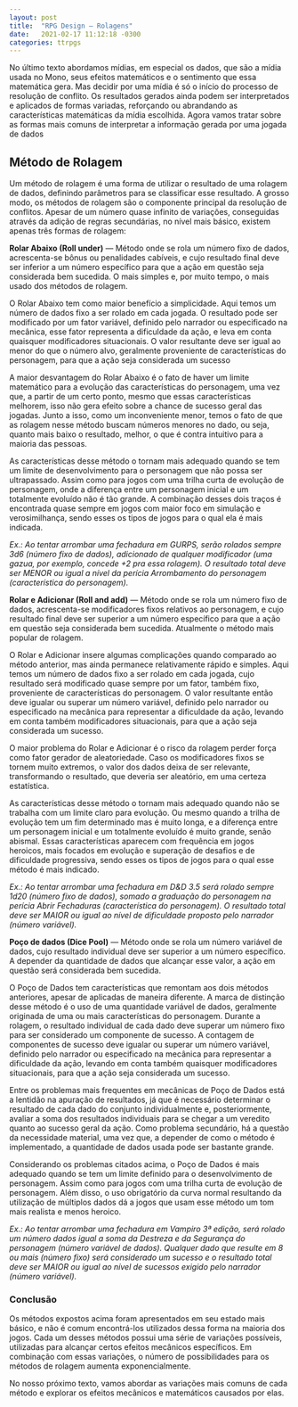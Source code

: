 ```yaml
---
layout: post
title:  "RPG Design — Rolagens"
date:   2021-02-17 11:12:18 -0300
categories: ttrpgs
---
```


No último texto abordamos mídias, em especial os dados, que são a mídia usada no Mono, seus efeitos matemáticos e o sentimento que essa matemática gera. Mas decidir por uma mídia é só o início do processo de resolução de conflito. Os resultados gerados ainda podem ser interpretados e aplicados de formas variadas, reforçando ou abrandando as características matemáticas da mídia escolhida. Agora vamos tratar sobre as formas mais comuns de interpretar a informação gerada por uma jogada de dados

## Método de Rolagem

Um método de rolagem é uma forma de utilizar o resultado de uma rolagem de dados, definindo parâmetros para se classificar esse resultado. A grosso modo, os métodos de rolagem são o componente principal da resolução de conflitos. Apesar de um número quase infinito de variações, conseguidas através da adição de regras secundárias, no nível mais básico, existem apenas três formas de rolagem:

**Rolar Abaixo (Roll under)** — Método onde se rola um número fixo de dados, acrescenta-se bônus ou penalidades cabíveis, e cujo resultado final deve ser inferior a um número específico para que a ação em questão seja considerada bem sucedida. O mais simples e, por muito tempo, o mais usado dos métodos de rolagem.

O Rolar Abaixo tem como maior benefício a simplicidade. Aqui temos um número de dados fixo a ser rolado em cada jogada. O resultado pode ser modificado por um fator variável, definido pelo narrador ou especificado na mecânica, esse fator representa a dificuldade da ação, e leva em conta quaisquer modificadores situacionais. O valor resultante deve ser igual ao menor do que o número alvo, geralmente proveniente de características do personagem, para que a ação seja considerada um sucesso

A maior desvantagem do Rolar Abaixo é o fato de haver um limite matemático para a evolução das características do personagem, uma vez que, a partir de um certo ponto, mesmo que essas características melhorem, isso não gera efeito sobre a chance de sucesso geral das jogadas. Junto a isso, como um inconveniente menor, temos o fato de que as rolagem nesse método buscam números menores no dado, ou seja, quanto mais baixo o resultado, melhor, o que é contra intuitivo para a maioria das pessoas.

As características desse método o tornam mais adequado quando se tem um limite de desenvolvimento para o personagem que não possa ser ultrapassado. Assim como para jogos com uma trilha curta de evolução de personagem, onde a diferença entre um personagem inicial e um totalmente evoluído não é tão grande. A combinação desses dois traços é encontrada quase sempre em jogos com maior foco em simulação e verosimilhança, sendo esses os tipos de jogos para o qual ela é mais indicada.

*Ex.: Ao tentar arrombar uma fechadura em GURPS, serão rolados sempre 3d6 (número fixo de dados), adicionado de qualquer modificador (uma gazua, por exemplo, concede +2 pra essa rolagem). O resultado total deve ser MENOR ou igual a nível da perícia Arrombamento do personagem (característica do personagem).*

**Rolar e Adicionar (Roll and add)** — Método onde se rola um número fixo de dados, acrescenta-se modificadores fixos relativos ao personagem, e cujo resultado final deve ser superior a um número específico para que a ação em questão seja considerada bem sucedida. Atualmente o método mais popular de rolagem.

O Rolar e Adicionar insere algumas complicações quando comparado ao método anterior, mas ainda permanece relativamente rápido e simples. Aqui temos um número de dados fixo a ser rolado em cada jogada, cujo resultado será modificado quase sempre por um fator, também fixo, proveniente de características do personagem. O valor resultante então deve igualar ou superar um número variável, definido pelo narrador ou especificado na mecânica para representar a dificuldade da ação, levando em conta também modificadores situacionais, para que a ação seja considerada um sucesso.

O maior problema do Rolar e Adicionar é o risco da rolagem perder força como fator gerador de aleatoriedade. Caso os modificadores fixos se tornem muito extremos, o valor dos dados deixa de ser relevante, transformando o resultado, que deveria ser aleatório, em uma certeza estatística.

As características desse método o tornam mais adequado quando não se trabalha com um limite claro para evolução. Ou mesmo quando a trilha de evolução tem um fim determinado mas é muito longa, e a diferença entre um personagem inicial e um totalmente evoluído é muito grande, senão abismal. Essas características aparecem com frequência em jogos heroicos, mais focados em evolução e superação de desafios e de dificuldade progressiva, sendo esses os tipos de jogos para o qual esse método é mais indicado.

*Ex.: Ao tentar arrombar uma fechadura em D&D 3.5 será rolado sempre 1d20 (número fixo de dados), somado a graduação do personagem na perícia Abrir Fechaduras (característica do personagem). O resultado total deve ser MAIOR ou igual ao nível de dificuldade proposto pelo narrador (número variável).*

**Poço de dados (Dice Pool)** — Método onde se rola um número variável de dados, cujo resultado individual deve ser superior a um número específico. A depender da quantidade de dados que alcançar esse valor, a ação em questão será considerada bem sucedida.

O Poço de Dados tem características que remontam aos dois métodos anteriores, apesar de aplicadas de maneira diferente. A marca de distinção desse método é o uso de uma quantidade variável de dados, geralmente originada de uma ou mais características do personagem. Durante a rolagem, o resultado individual de cada dado deve superar um número fixo para ser considerado um componente de sucesso. A contagem de componentes de sucesso deve igualar ou superar um número variável, definido pelo narrador ou especificado na mecânica para representar a dificuldade da ação, levando em conta também quaisquer modificadores situacionais, para que a ação seja considerada um sucesso.

Entre os problemas mais frequentes em mecânicas de Poço de Dados está a lentidão na apuração de resultados, já que é necessário determinar o resultado de cada dado do conjunto individualmente e, posteriormente, avaliar a soma dos resultados individuais para se chegar a um veredito quanto ao sucesso geral da ação. Como problema secundário, há a questão da necessidade material, uma vez que, a depender de como o método é implementado, a quantidade de dados usada pode ser bastante grande.

Considerando os problemas citados acima, o Poço de Dados é mais adequado quando se tem um limite definido para o desenvolvimento de personagem. Assim como para jogos com uma trilha curta de evolução de personagem. Além disso, o uso obrigatório da curva normal resultando da utilização de múltiplos dados dá a jogos que usam esse método um tom mais realista e menos heroico.

*Ex.: Ao tentar arrombar uma fechadura em Vampiro 3ª edição, será rolado um número dados igual a soma da Destreza e da Segurança do personagem (número variável de dados). Qualquer dado que resulte em 8 ou mais (número fixo) será considerado um sucesso e o resultado total deve ser MAIOR ou igual ao nível de sucessos exigido pelo narrador (número variável).*

### Conclusão

Os métodos expostos acima foram apresentados em seu estado mais básico, e não é comum encontrá-los utilizados dessa forma na maioria dos jogos. Cada um desses métodos possui uma série de variações possíveis, utilizadas para alcançar certos efeitos mecânicos específicos. Em combinação com essas variações, o número de possibilidades para os métodos de rolagem aumenta exponencialmente.

No nosso próximo texto, vamos abordar as variações mais comuns de cada método e explorar os efeitos mecânicos e matemáticos causados por elas.